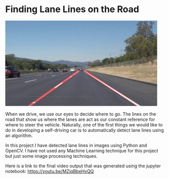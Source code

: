 # **Finding Lane Lines on the Road** 

<img src="examples/laneLines_thirdPass.jpg" width="480" alt="Combined Image" />

When we drive, we use our eyes to decide where to go.  The lines on the road that show us where the lanes are act as our constant reference for where to steer the vehicle.  Naturally, one of the first things we would like to do in developing a self-driving car is to automatically detect lane lines using an algorithm.

In this project I have detected lane lines in images using Python and OpenCV. I have not used any Machine Learning technique for this project but just some image processing techniques.

Here is a link to the final video output that was generated using the jupyter notebook:
https://youtu.be/MZiqBbeHvQQ